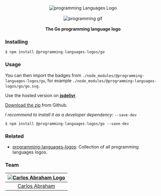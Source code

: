 <p align="center">
    <br>
    <img src="https://cdn.jsdelivr.net/npm/@programming-languages-logos/go@0.0.0/go_256x256.png" alt="programming Languages Logo">
    <br>
    <br>
    <img src="https://cdn.abranhe.com/projects/porgramming-languages-logos/logo.svg" alt="programming gif">
    <br>
    <br>
    <b>The Go programming language logo</b>
</p>

### Installing

```
$ npm install @programming-languages-logos/go
```

### Usage

You can then import the badges from `./node_modules/@programming-languages-logos/go`, for example `./node_modules/@programming-languages-logos/go/go.svg`.

Use the hosted version on
[**jsdelivr**](https://www.jsdelivr.com/package/npm/@programming-languages-logos/go).

[Download the zip](https://github.com/abranhe/programming-languages-logos/releases/latest) from Github.

_I recommend to install it as a developer dependency_: `--save-dev`

```
$ npm install @programming-languages-logos/go --save-dev
```

### Related

- [programming-languages-logos][all]: Collection of all programming languages logos.

### Team

| [![Carlos Abraham Logo][abranhe-img]][abranhe] |
| :--------------------------------------------: |
|           [Carlos Abraham][abranhe]            |

<!------------- Some links ----------------->

[abranhe]: https://github.com/abranhe
[abranhe-img]: https://avatars3.githubusercontent.com/u/21347264?s=50
[all]: https://github.com/abranhe/programming-languages-logos

